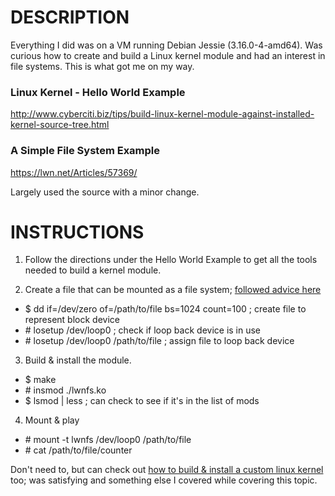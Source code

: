 # DESCRIPTION

Everything I did was on a VM running Debian Jessie (3.16.0-4-amd64). Was curious how to create and build a Linux kernel module and had an interest in file systems. This is what got me on my way.

### Linux Kernel - Hello World Example

http://www.cyberciti.biz/tips/build-linux-kernel-module-against-installed-kernel-source-tree.html

### A Simple File System Example

https://lwn.net/Articles/57369/

Largely used the source with a minor change.


# INSTRUCTIONS

1. Follow the directions under the Hello World Example to get all the tools needed to build a kernel module.  

2. Create a file that can be mounted as a file system; [followed advice here](https://samindaw.wordpress.com/2012/03/21/mounting-a-file-as-a-file-system-in-linux/)
- $ dd if=/dev/zero of=/path/to/file bs=1024 count=100 ; create file to represent block device
- \# losetup /dev/loop0 ; check if loop back device is in use
- \# losetup /dev/loop0 /path/to/file ; assign file to loop back device

3. Build & install the module.
- $ make
- \# insmod ./lwnfs.ko
- $ lsmod | less ; can check to see if it's in the list of mods

4. Mount & play
- \# mount -t lwnfs /dev/loop0 /path/to/file
- \# cat /path/to/file/counter

Don't need to, but can check out [how to build & install a custom linux kernel](http://www.cyberciti.biz/faq/debian-ubuntu-building-installing-a-custom-linux-kernel/) too; was satisfying and something else I covered while covering this topic.